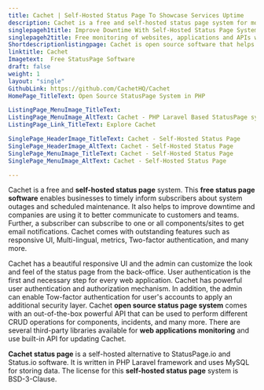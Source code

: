 ```yaml
---
title: Cachet | Self-Hosted Status Page To Showcase Services Uptime
description: Cachet is a free and self-hosted status page system for monitoring of websites, web applications, and APIs that helps to improve downtime and system outages.
singlepageh1title: Improve Downtime With Self-Hosted Status Page System
singlepageh2title: Free monitoring of websites, applications and APIs with open source status page system. Inform users about downtime, system outages, and scheduled maintenance.
Shortdescriptionlistingpage: Cachet is open source software that helps minimizing downtime. Great companies all over the world are using Cachet to better communicate downtime and system outages to their customers, teams and shareholders.
linktitle: Cachet
Imagetext:  Free StatusPage Software 
draft: false
weight: 1
layout: "single"
GithubLink: https://github.com/CachetHQ/Cachet
HomePage_TitleText: Open Source StatusPage System in PHP

ListingPage_MenuImage_TitleText: 
ListingPage_MenuImage_AltText: Cachet - PHP Laravel Based StatusPage system
ListingPage_Link_TitleText: Explore Cachet

SinglePage_HeaderImage_TitleText: Cachet - Self-Hosted Status Page
SinglePage_HeaderImage_AltText: Cachet - Self-Hosted Status Page
SinglePage_MenuImage_TitleText: Cachet - Self-Hosted Status Page
SinglePage_MenuImage_AltText: Cachet - Self-Hosted Status Page 

---
```


Cachet is a free and **self-hosted status page** system. This **free status page software** enables businesses to timely inform subscribers about system outages and scheduled maintenance. It also helps to improve downtime and companies are using it to better communicate to customers and teams. Further, a subscriber can subscribe to one or all components/sites to get email notifications. Cachet comes with outstanding features such as responsive UI, Multi-lingual, metrics, Two-factor authentication, and many more.

Cachet has a beautiful responsive UI and the admin can customize the look and feel of the status page from the back-office. User authentication is the first and necessary step for every web application. Cachet has powerful user authentication and authorization mechanism. In addition, the admin can enable Tow-factor authentication for user's accounts to apply an additional security layer. Cachet **open source status page system** comes with an out-of-the-box powerful API that can be used to perform different CRUD operations for components, incidents, and many more. There are several third-party libraries available for **web applications monitoring** and use built-in API for updating Cachet.

**Cachet status page** is a self-hosted alternative to StatusPage.io and Status.io software. It is written in PHP Laravel framework and uses MySQL for storing data. The license for this **self-hosted status page** system is BSD-3-Clause.
